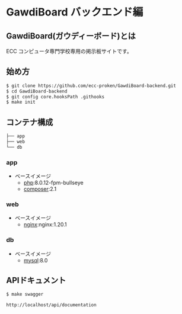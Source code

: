 # GawdiBoard バックエンド編

## GawdiBoard(ガウディーボード)とは

ECC コンピュータ専門学校専用の掲示板サイトです。

## 始め方

```bash
$ git clone https://github.com/ecc-proken/GawdiBoard-backend.git
$ cd GawdiBoard-backend
$ git config core.hooksPath .githooks
$ make init
```

## コンテナ構成

```bash
├── app
├── web
└── db
```

### app

-   ベースイメージ
    -   [php](https://hub.docker.com/_/php):8.0.12-fpm-bullseye
    -   [composer](https://hub.docker.com/_/composer):2.1

### web

-   ベースイメージ
    -   [nginx](https://hub.docker.com/_/nginx):nginx:1.20.1

### db

-   ベースイメージ
    -   [mysql](https://hub.docker.com/_/mysql):8.0

## APIドキュメント
```bash
$ make swagger
```
` http://localhost/api/documentation `